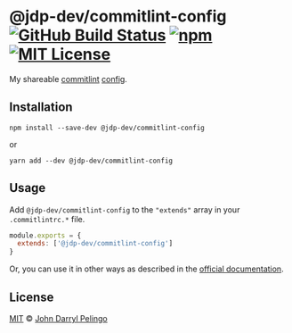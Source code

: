 # @jdp-dev/commitlint-config [![GitHub Build Status][shield-github-build-status]][shield-github-build-status] [![npm][shield-npm]][npm] [![MIT License][shield-license]][license]

My shareable [commitlint](https://commitlint.js.org/)
[config](https://commitlint.js.org/#/reference-configuration).

## Installation

```shell script
npm install --save-dev @jdp-dev/commitlint-config
```

or

```shell script
yarn add --dev @jdp-dev/commitlint-config
```

## Usage

Add `@jdp-dev/commitlint-config` to the `"extends"` array in your `.commitlintrc.*`
file.

<!-- prettier-ignore -->
```javascript
module.exports = {
  extends: ['@jdp-dev/commitlint-config']
}
```

Or, you can use it in other ways as described in the
[official documentation](https://commitlint.js.org/#/reference-configuration?id=shareable-configuration).

## License

[MIT][license] &copy; [John Darryl Pelingo][me]

[license]: ../../LICENSE
[me]: https://johndpelingo.com/
[npm]: https://npmjs.org/package/@jdp-dev/commitlint-config
[shield-github-build-status]:
  https://github.com/john-d-pelingo/jdp-scripts/workflows/npm-publish/badge.svg
[shield-license]: https://img.shields.io/badge/License-MIT-lavender.svg
[shield-npm]: https://img.shields.io/npm/v/@jdp-dev/commitlint-config.svg
